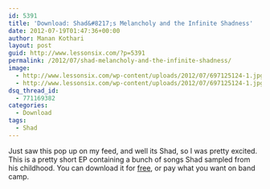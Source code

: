 ```yaml
---
id: 5391
title: 'Download: Shad&#8217;s Melancholy and the Infinite Shadness'
date: 2012-07-19T01:47:36+00:00
author: Manan Kothari
layout: post
guid: http://www.lessonsix.com/?p=5391
permalink: /2012/07/shad-melancholy-and-the-infinite-shadness/
image:
  - http://www.lessonsix.com/wp-content/uploads/2012/07/697125124-1.jpg
  - http://www.lessonsix.com/wp-content/uploads/2012/07/697125124-1.jpg
dsq_thread_id:
  - 771169382
categories:
  - Download
tags:
  - Shad
---
```

Just saw this pop up on my feed, and well its Shad, so I was pretty excited. This is a pretty short EP containing a bunch of songs Shad sampled from his childhood. You can download it for <a href="http://www.mediafire.com/?xc7lc604ur1c3v8" target="_blank">free</a>, or pay what you want on band camp.